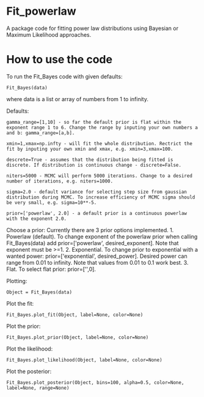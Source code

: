 # Fit_powerlaw
A package code for fitting power law distributions using Bayesian or Maximum Likelihood approaches.

# How to use the code

To run the Fit_Bayes code with given defaults:

    Fit_Bayes(data)

where data is a list or array of numbers from 1 to infinity.


Defaults:

    gamma_range=[1,10] - so far the default prior is flat within the exponent range 1 to 6. Change the range by inputing your own numbers a and b: gamma_range=[a,b].

    xmin=1,xmax=np.infty - will fit the whole distribution. Rectrict the fit by inputing your own xmin and xmax, e.g. xmin=3,xmax=100.

    descrete=True - assumes that the distribution being fitted is discrete. If distribution is continuous change - discrete=False.

    niters=5000 - MCMC will perform 5000 iterations. Change to a desired number of iterations, e.g. niters=1000.

    sigma=2.0 - default variance for selecting step size from gaussian distribution during MCMC. To increase efficiency of MCMC sigma should be very small, e.g. sigma=10**-5.
    
    prior=['powerlaw', 2.0] - a default prior is a continuous powerlaw with the exponent 2.0.

Choose a prior:
    Currently there are 3 prior options implemented.
    1. Powerlaw (default). To change exponent of the powerlaw prior when calling Fit_Bayes(data) add prior=['powerlaw', desired_exponent]. 
    Note that exponent must be >=1.
    2. Exponential. To change prior to exponential with a wanted power: prior=['exponential', desired_power]. 
    Desired power can range from 0.01 to infinity. Note that values from 0.01 to 0.1 work best.
    3. Flat. To select flat prior: prior=['',0].

Plotting:

    Object = Fit_Bayes(data)
    
Plot the fit:

    Fit_Bayes.plot_fit(Object, label=None, color=None)

Plot the prior:

    Fit_Bayes.plot_prior(Object, label=None, color=None)
    
Plot the likelihood:

    Fit_Bayes.plot_likelihood(Object, label=None, color=None)
    
Plot the posterior:

    Fit_Bayes.plot_posterior(Object, bins=100, alpha=0.5, color=None, label=None, range=None)
